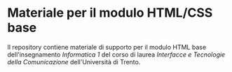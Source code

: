 # Materiale per il modulo HTML/CSS base

Il repository contiene materiale di supporto per il modulo HTML base dell'insegnamento *Informatica 1* del corso di laurea *Interfacce e Tecnologie della Comunicazione* dell'Università di Trento.

